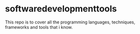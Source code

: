 # softwaredevelopmenttools
This repo is to cover all the programming languages, techniques, frameworks and tools that i know.
